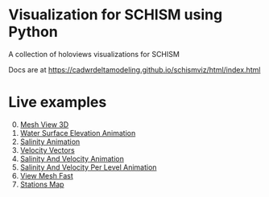 # Visualization for SCHISM using Python

A collection of holoviews visualizations for SCHISM

Docs are at https://cadwrdeltamodeling.github.io/schismviz/html/index.html


# Live examples
 0. [Mesh View 3D](https://schism.azurewebsites.net/00_mesh_view_3D)
 1. [Water Surface Elevation Animation](https://schism.azurewebsites.net/01_water_surface_elevation_animation)
 2. [Salinity Animation](https://schism.azurewebsites.net/02_salinity_animation)
 3. [Velocity Vectors](https://schism.azurewebsites.net/03_velocity_vectors)
 4. [Salinity And Velocity Animation](https://schism.azurewebsites.net/04_salinity_and_velocity_animation)
 5. [Salinity And Velocity Per Level Animation](https://schism.azurewebsites.net/05_salinity_and_velocity_per_level_animation)
 8. [View Mesh Fast](https://schism.azurewebsites.net/08_view_mesh_fast)
 9. [Stations Map](https://schism.azurewebsites.net/09_stations_map)
